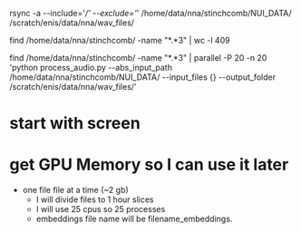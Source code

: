 
rsync -a --include='*/' --exclude='*' /home/data/nna/stinchcomb/NUI_DATA/ /scratch/enis/data/nna/wav_files/

find /home/data/nna/stinchcomb/ -name "*.*3" | wc -l
409


find /home/data/nna/stinchcomb/ -name "*.*3" | parallel -P 20 -n 20 'python process_audio.py --abs_input_path /home/data/nna/stinchcomb/NUI_DATA/ --input_files {} --output_folder /scratch/enis/data/nna/wav_files/'


# start with screen
# get GPU Memory so I can use it later
* one file file at a time (~2 gb)
  * I will divide files to 1 hour slices
  * I will use 25 cpus so 25 processes
  * embeddings file name will be filename_embeddings.

